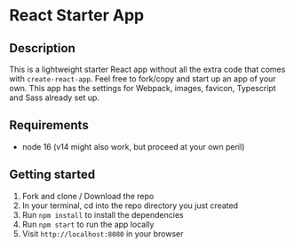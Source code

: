 # React Starter App

## Description

This is a lightweight starter React app without all the extra code that comes with `create-react-app`. Feel free to fork/copy and start up an app of your own. This app has the settings for Webpack, images, favicon, Typescript and Sass already set up.

## Requirements

- node 16 (v14 might also work, but proceed at your own peril)

## Getting started

1. Fork and clone / Download the repo
2. In your terminal, cd into the repo directory you just created
3. Run `npm install` to install the dependencies
4. Run `npm start` to run the app locally
5. Visit `http://localhost:8080` in your browser
